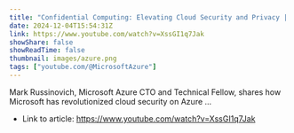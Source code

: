 ```yaml
---
title: "Confidential Computing: Elevating Cloud Security and Privacy | Confidential Computing Summit 2024"
date: 2024-12-04T15:54:31Z
link: https://www.youtube.com/watch?v=XssGI1q7Jak
showShare: false
showReadTime: false
thumbnail: images/azure.png
tags: ["youtube.com/@MicrosoftAzure"]
---
```

Mark Russinovich, Microsoft Azure CTO and Technical Fellow, shares how Microsoft has revolutionized cloud security on Azure ...

- Link to article: https://www.youtube.com/watch?v=XssGI1q7Jak